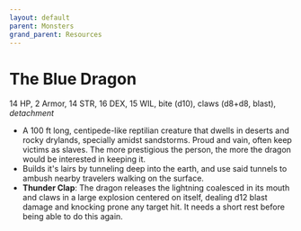 ```yaml
---
layout: default
parent: Monsters
grand_parent: Resources
---
```


# The Blue Dragon

14 HP, 2 Armor, 14 STR, 16 DEX, 15 WIL, bite (d10), claws (d8+d8, blast), _detachment_

- A 100 ft long, centipede-like reptilian creature that dwells in deserts and rocky drylands, specially amidst sandstorms. Proud and vain, often keep victims as slaves. The more prestigious the person, the more the dragon would be interested in keeping it.
- Builds it's lairs by tunneling deep into the earth, and use said tunnels to ambush nearby travelers walking on the surface. 
- **Thunder Clap**: The dragon releases the lightning coalesced in its mouth and claws in a large explosion centered on itself, dealing d12 blast damage and knocking prone any target hit. It needs a short rest before being able to do this again.
